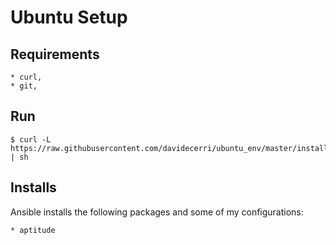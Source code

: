 Ubuntu Setup
=======================

Requirements
-----------

    * curl,
    * git,

Run
---

```
$ curl -L https://raw.githubusercontent.com/davidecerri/ubuntu_env/master/install.sh | sh
```

Installs
--------------------

Ansible installs the following packages and some of my configurations:

    * aptitude

